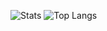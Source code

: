 ![Stats](https://github-readme-stats.vercel.app/api?username=H2K-Code&show_icons=true&theme=tokyonight&count_private=true)
![Top Langs](https://github-readme-stats.vercel.app/api/top-langs/?username=H2K-Code&layout=compact&theme=tokyonight)
